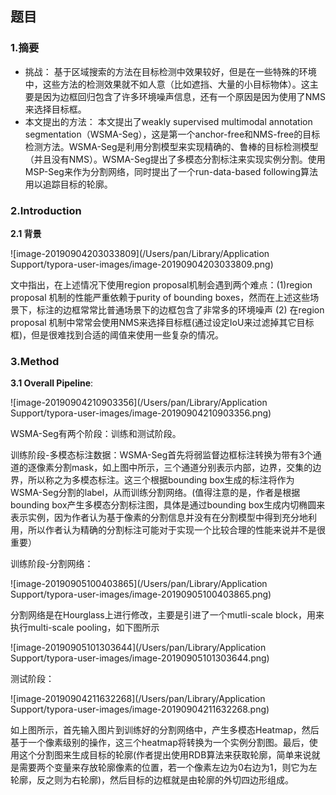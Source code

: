 ## 题目

### 1.摘要

- 挑战：  基于区域搜索的方法在目标检测中效果较好，但是在一些特殊的环境中，这些方法的检测效果就不如人意（比如遮挡、大量的小目标物体）。这主要是因为边框回归包含了许多环境噪声信息，还有一个原因是因为使用了NMS来选择目标框。
- 本文提出的方法：  本文提出了weakly supervised multimodal annotation segmentation（WSMA-Seg），这是第一个anchor-free和NMS-free的目标检测方法。WSMA-Seg是利用分割模型来实现精确的、鲁棒的目标检测模型（并且没有NMS）。WSMA-Seg提出了多模态分割标注来实现实例分割。使用MSP-Seg来作为分割网络，同时提出了一个run-data-based following算法用以追踪目标的轮廓。

### 2.Introduction  

**2.1 背景**  

![image-20190904203033809](/Users/pan/Library/Application Support/typora-user-images/image-20190904203033809.png)	

文中指出，在上述情况下使用region proposal机制会遇到两个难点：(1)region proposal 机制的性能严重依赖于purity of bounding boxes，然而在上述这些场景下，标注的边框常常比普通场景下的边框包含了非常多的环境噪声  (2) 在region proposal 机制中常常会使用NMS来选择目标框(通过设定IoU来过滤掉其它目标框)，但是很难找到合适的阈值来使用一些复杂的情况。

### 3.Method  

**3.1 Overall Pipeline**:  

![image-20190904210903356](/Users/pan/Library/Application Support/typora-user-images/image-20190904210903356.png)

WSMA-Seg有两个阶段：训练和测试阶段。

训练阶段-多模态标注数据：WSMA-Seg首先将弱监督边框标注转换为带有3个通道的逐像素分割mask，如上图中所示，三个通道分别表示内部，边界，交集的边界，所以称之为多模态标注。这三个根据bounding box生成的标注将作为WSMA-Seg分割的label，从而训练分割网络。(值得注意的是，作者是根据bounding box产生多模态分割标注图，具体是通过bounding box生成内切椭圆来表示实例，因为作者认为基于像素的分割信息并没有在分割模型中得到充分地利用，所以作者认为精确的分割标注可能对于实现一个比较合理的性能来说并不是很重要）

训练阶段-分割网络：

![image-20190905100403865](/Users/pan/Library/Application Support/typora-user-images/image-20190905100403865.png)

分割网络是在Hourglass上进行修改，主要是引进了一个mutli-scale block，用来执行multi-scale pooling，如下图所示

![image-20190905101303644](/Users/pan/Library/Application Support/typora-user-images/image-20190905101303644.png)

测试阶段：

![image-20190904211632268](/Users/pan/Library/Application Support/typora-user-images/image-20190904211632268.png)

如上图所示，首先输入图片到训练好的分割网络中，产生多模态Heatmap，然后基于一个像素级别的操作，这三个heatmap将转换为一个实例分割图。最后，使用这个分割图来生成目标的轮廓(作者提出使用RDB算法来获取轮廓，简单来说就是需要两个变量来存放轮廓像素的位置，若一个像素左边为0右边为1，则它为左轮廓，反之则为右轮廓)，然后目标的边框就是由轮廓的外切四边形组成。

